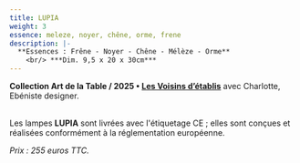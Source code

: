 ```yaml
---
title: LUPIA
weight: 3
essence: meleze, noyer, chêne, orme, frene
description: |-
  **Essences : Frêne - Noyer - Chêne - Mélèze - Orme**
    <br/> ***Dim. 9,5 x 20 x 30cm***
---
```


**Collection Art de la Table / 2025 • [Les Voisins d’établis](/oeuvres/voisins/)** avec Charlotte, Ebéniste designer.

<br>Les lampes **LUPIA** sont livrées avec l'étiquetage CE ; elles sont conçues et réalisées conformément à la réglementation européenne.

*Prix : 255 euros TTC.*

